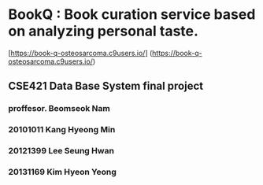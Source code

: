 # BookQ : Book curation service based on analyzing personal taste.
[https://book-q-osteosarcoma.c9users.io/] (https://book-q-osteosarcoma.c9users.io/)
## CSE421 Data Base System final project
### proffesor. Beomseok Nam

### 20101011 Kang Hyeong Min
### 20121399 Lee Seung Hwan
### 20131169 Kim Hyeon Yeong
